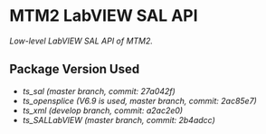 # MTM2 LabVIEW SAL API

*Low-level LabVIEW SAL API of MTM2.*

## Package Version Used

- *ts_sal (master branch, commit: 27a042f)*
- *ts_opensplice (V6.9 is used, master branch, commit: 2ac85e7)*
- *ts_xml (develop branch, commit: a2ac2e0)*
- *ts_SALLabVIEW (master branch, commit: 2b4adcc)*

